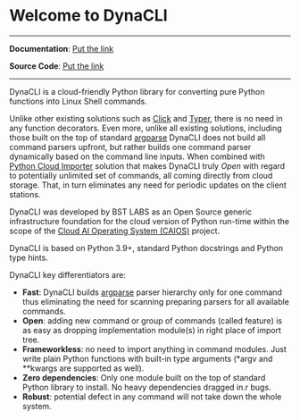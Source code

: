 # Welcome to DynaCLI

---

**Documentation**: <a href="" target="_blank">Put the link</a>

**Source Code**: <a href="" target="_blank">Put the link</a>

---

DynaCLI is a cloud-friendly Python library for converting pure Python functions into Linux Shell commands.

Unlike other existing solutions such as [Click](https://click.palletsprojects.com/en/8.0.x/) and [Typer](https://typer.tiangolo.com/), there is no need in any function decorators. Even more, unlike all existing solutions, including those built on the top of standard [argparse](https://docs.python.org/3/library/argparse.html) DynaCLI does not build all command parsers upfront, but rather builds one command parser dynamically based on the command line inputs. When combined with [Python Cloud Importer](https://asher-sterkin.medium.com/serverless-cloud-import-system-760d3c4a60b9) solution that makes DynaCLI truly _Open_ with regard to potentially unlimited set of commands, all coming directly from cloud storage. That, in turn eliminates any need for periodic updates on the client stations.

DynaCLI was developed by BST LABS as an Open Source generic infrastructure foundation for the cloud version of Python run-time within the scope of the [Cloud AI Operating System (CAIOS)](https://medium.com/@CAIOStech/improve-devsecops-10x-by-embracing-caios-c0ace31a3f33) project.

DynaCLI is based on Python 3.9+, standard Python docstrings and Python type hints.

DynaCLI key differentiators are:

* **Fast**: DynaCLI builds [argparse](https://docs.python.org/3/library/argparse.html) parser hierarchy only for one command thus eliminating the need for scanning preparing parsers for all available commands.
* **Open**: adding new command or group of commands (called feature) is as easy as dropping implementation module(s) in right place of import tree.
* **Frameworkless**: no need to import anything in command modules. Just write plain Python functions with built-in type arguments (*argv and **kwargs are supported as well).
* **Zero dependencies**: Only one module built on the top of standard Python library to install. No heavy dependencies dragged in.r bugs.
* **Robust**: potential defect in any command will not take down the whole system.  
